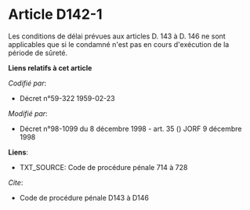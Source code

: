 # Article D142-1

Les conditions de délai prévues aux articles D. 143 à D. 146 ne sont applicables que si le condamné n'est pas en cours
d'exécution de la période de sûreté.

**Liens relatifs à cet article**

_Codifié par_:

  - Décret n°59-322 1959-02-23

_Modifié par_:

  - Décret n°98-1099 du 8 décembre 1998 - art. 35 () JORF 9 décembre 1998

**Liens**:

  - TXT_SOURCE: Code de procédure pénale 714 à 728

_Cite_:

  - Code de procédure pénale D143 à D146

